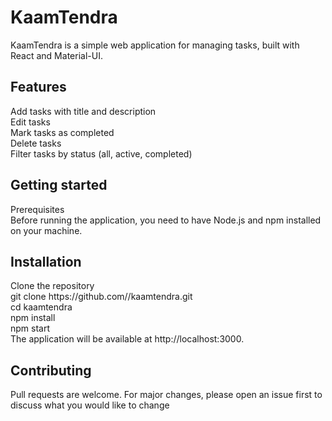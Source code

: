 <h1><b>KaamTendra</b></h1>
KaamTendra is a simple web application for managing tasks, built with React and Material-UI.

<h2><b>Features</b></h2>
Add tasks with title and description<br>
Edit tasks<br>
Mark tasks as completed<br>
Delete tasks<br>
Filter tasks by status (all, active, completed)<br>

<h2><b>Getting started</b></h2>
Prerequisites<br>
Before running the application, you need to have Node.js and npm installed on your machine.<br>

<h2><b>Installation</b></h2>
Clone the repository<br>
git clone https://github.com/<your-username>/kaamtendra.git<br>
cd kaamtendra<br>
npm install<br>
npm start<br>
The application will be available at http://localhost:3000.<br>

<h2><b>Contributing</b></h2>
Pull requests are welcome. For major changes, please open an issue first to discuss what you would like to change
